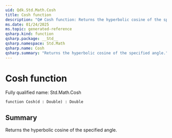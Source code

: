 ```yaml
---
uid: Qdk.Std.Math.Cosh
title: Cosh function
description: "Q# Cosh function: Returns the hyperbolic cosine of the specified angle."
ms.date: 01/24/2025
ms.topic: generated-reference
qsharp.kind: function
qsharp.package: __Std__
qsharp.namespace: Std.Math
qsharp.name: Cosh
qsharp.summary: "Returns the hyperbolic cosine of the specified angle."
---
```


# Cosh function

Fully qualified name: Std.Math.Cosh

```qsharp
function Cosh(d : Double) : Double
```

## Summary
Returns the hyperbolic cosine of the specified angle.
